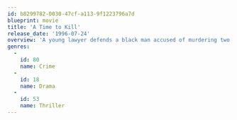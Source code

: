 ```yaml
---
id: b8299782-0030-47cf-a113-9f1223796a7d
blueprint: movie
title: 'A Time to Kill'
release_date: '1996-07-24'
overview: 'A young lawyer defends a black man accused of murdering two men who raped his 10-year-old daughter, sparking a rebirth of the KKK.'
genres:
  -
    id: 80
    name: Crime
  -
    id: 18
    name: Drama
  -
    id: 53
    name: Thriller
---
```

